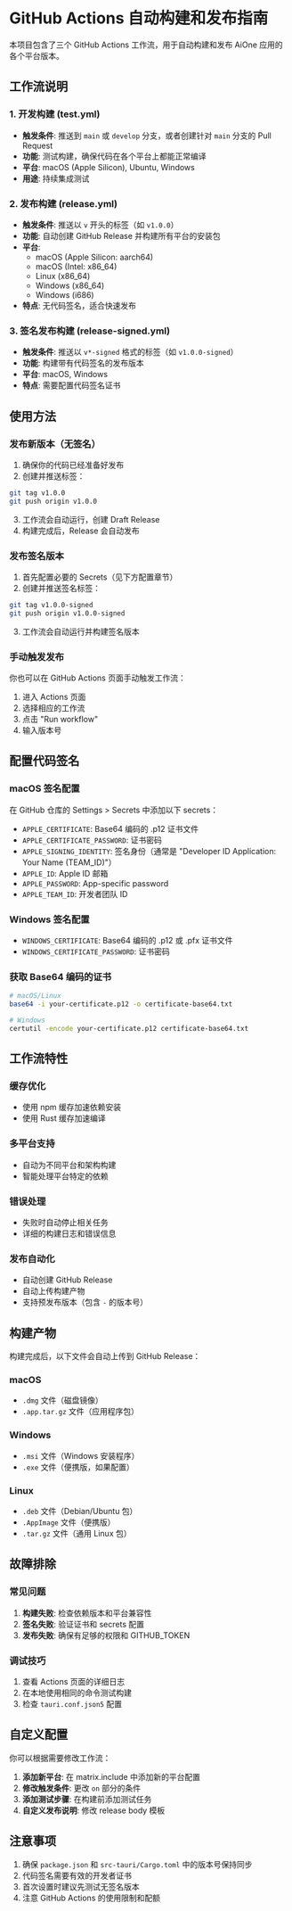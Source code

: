 # GitHub Actions 自动构建和发布指南

本项目包含了三个 GitHub Actions 工作流，用于自动构建和发布 AiOne 应用的各个平台版本。

## 工作流说明

### 1. 开发构建 (test.yml)
- **触发条件**: 推送到 `main` 或 `develop` 分支，或者创建针对 `main` 分支的 Pull Request
- **功能**: 测试构建，确保代码在各个平台上都能正常编译
- **平台**: macOS (Apple Silicon), Ubuntu, Windows
- **用途**: 持续集成测试

### 2. 发布构建 (release.yml)
- **触发条件**: 推送以 `v` 开头的标签（如 `v1.0.0`）
- **功能**: 自动创建 GitHub Release 并构建所有平台的安装包
- **平台**: 
  - macOS (Apple Silicon: aarch64)
  - macOS (Intel: x86_64)
  - Linux (x86_64)
  - Windows (x86_64)
  - Windows (i686)
- **特点**: 无代码签名，适合快速发布

### 3. 签名发布构建 (release-signed.yml)
- **触发条件**: 推送以 `v*-signed` 格式的标签（如 `v1.0.0-signed`）
- **功能**: 构建带有代码签名的发布版本
- **平台**: macOS, Windows
- **特点**: 需要配置代码签名证书

## 使用方法

### 发布新版本（无签名）

1. 确保你的代码已经准备好发布
2. 创建并推送标签：
```bash
git tag v1.0.0
git push origin v1.0.0
```
3. 工作流会自动运行，创建 Draft Release
4. 构建完成后，Release 会自动发布

### 发布签名版本

1. 首先配置必要的 Secrets（见下方配置章节）
2. 创建并推送签名标签：
```bash
git tag v1.0.0-signed
git push origin v1.0.0-signed
```
3. 工作流会自动运行并构建签名版本

### 手动触发发布

你也可以在 GitHub Actions 页面手动触发工作流：
1. 进入 Actions 页面
2. 选择相应的工作流
3. 点击 "Run workflow"
4. 输入版本号

## 配置代码签名

### macOS 签名配置

在 GitHub 仓库的 Settings > Secrets 中添加以下 secrets：

- `APPLE_CERTIFICATE`: Base64 编码的 .p12 证书文件
- `APPLE_CERTIFICATE_PASSWORD`: 证书密码
- `APPLE_SIGNING_IDENTITY`: 签名身份（通常是 "Developer ID Application: Your Name (TEAM_ID)"）
- `APPLE_ID`: Apple ID 邮箱
- `APPLE_PASSWORD`: App-specific password
- `APPLE_TEAM_ID`: 开发者团队 ID

### Windows 签名配置

- `WINDOWS_CERTIFICATE`: Base64 编码的 .p12 或 .pfx 证书文件
- `WINDOWS_CERTIFICATE_PASSWORD`: 证书密码

### 获取 Base64 编码的证书

```bash
# macOS/Linux
base64 -i your-certificate.p12 -o certificate-base64.txt

# Windows
certutil -encode your-certificate.p12 certificate-base64.txt
```

## 工作流特性

### 缓存优化
- 使用 npm 缓存加速依赖安装
- 使用 Rust 缓存加速编译

### 多平台支持
- 自动为不同平台和架构构建
- 智能处理平台特定的依赖

### 错误处理
- 失败时自动停止相关任务
- 详细的构建日志和错误信息

### 发布自动化
- 自动创建 GitHub Release
- 自动上传构建产物
- 支持预发布版本（包含 `-` 的版本号）

## 构建产物

构建完成后，以下文件会自动上传到 GitHub Release：

### macOS
- `.dmg` 文件（磁盘镜像）
- `.app.tar.gz` 文件（应用程序包）

### Windows
- `.msi` 文件（Windows 安装程序）
- `.exe` 文件（便携版，如果配置）

### Linux
- `.deb` 文件（Debian/Ubuntu 包）
- `.AppImage` 文件（便携版）
- `.tar.gz` 文件（通用 Linux 包）

## 故障排除

### 常见问题

1. **构建失败**: 检查依赖版本和平台兼容性
2. **签名失败**: 验证证书和 secrets 配置
3. **发布失败**: 确保有足够的权限和 GITHUB_TOKEN

### 调试技巧

1. 查看 Actions 页面的详细日志
2. 在本地使用相同的命令测试构建
3. 检查 `tauri.conf.json5` 配置

## 自定义配置

你可以根据需要修改工作流：

1. **添加新平台**: 在 matrix.include 中添加新的平台配置
2. **修改触发条件**: 更改 `on` 部分的条件
3. **添加测试步骤**: 在构建前添加测试任务
4. **自定义发布说明**: 修改 release body 模板

## 注意事项

1. 确保 `package.json` 和 `src-tauri/Cargo.toml` 中的版本号保持同步
2. 代码签名需要有效的开发者证书
3. 首次设置时建议先测试无签名版本
4. 注意 GitHub Actions 的使用限制和配额
